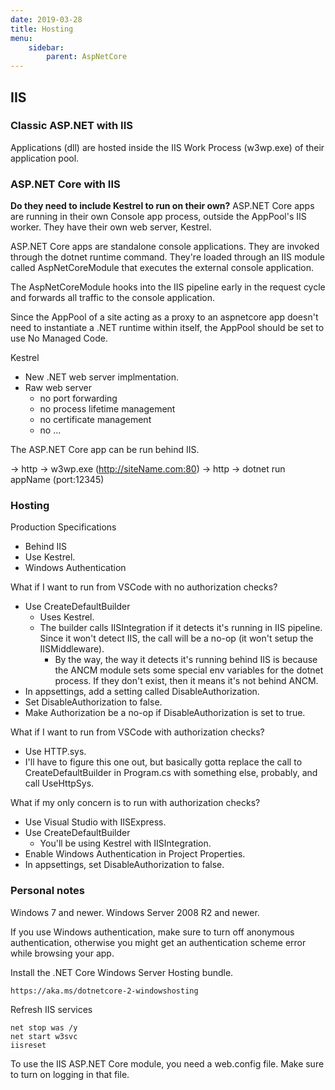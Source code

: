 ```yaml
---
date: 2019-03-28
title: Hosting
menu:
    sidebar:
        parent: AspNetCore
---
```



## IIS
### Classic ASP.NET with IIS
Applications (dll) are hosted inside the IIS Work Process (w3wp.exe) of their application pool.


### ASP.NET Core with IIS
**Do they need to include Kestrel to run on their own?**
ASP.NET Core apps are running in their own Console app process, outside the AppPool's IIS worker. They have their own web server, Kestrel.

ASP.NET Core apps are standalone console applications.
They are invoked through the dotnet runtime command.
They're loaded through an IIS module called AspNetCoreModule that executes the external console application.

The AspNetCoreModule hooks into the IIS pipeline early in the request cycle and forwards all traffic to the console application. 

Since the AppPool of a site acting as a proxy to an aspnetcore app doesn't need to instantiate a .NET runtime within itself, the AppPool should be set to use No Managed Code.


Kestrel
- New .NET web server implmentation.
- Raw web server
    + no port forwarding
    + no process lifetime management
    + no certificate management
    + no ...

The ASP.NET Core app can be run behind IIS.

-> http 
-> w3wp.exe (http://siteName.com:80) 
-> http 
-> dotnet run appName (port:12345)


### Hosting
Production Specifications

- Behind IIS
- Use Kestrel.
- Windows Authentication


What if I want to run from VSCode with no authorization checks?
+ Use CreateDefaultBuilder
    + Uses Kestrel.
    + The builder calls IISIntegration if it detects it's running in IIS pipeline. Since it won't detect IIS, the call will be a no-op (it won't setup the IISMiddleware).
        + By the way, the way it detects it's running behind IIS is because the ANCM module sets some special env variables for the dotnet process. If they don't exist, then it means it's not behind ANCM.
+ In appsettings, add a setting called DisableAuthorization.
+ Set DisableAuthorization to false.
+ Make Authorization be a no-op if DisableAuthorization is set to true.


What if I want to run from VSCode with authorization checks?
+ Use HTTP.sys.
+ I'll have to figure this one out, but basically gotta replace the call to CreateDefaultBuilder in Program.cs with something else, probably, and call UseHttpSys.


What if my only concern is to run with authorization checks?
+ Use Visual Studio with IISExpress.
+ Use CreateDefaultBuilder
    + You'll be using Kestrel with IISIntegration.
+ Enable Windows Authentication in Project Properties.
+ In appsettings, set DisableAuthorization to false.


### Personal notes
Windows 7 and newer.
Windows Server 2008 R2 and newer.

If you use Windows authentication, make sure to turn off anonymous authentication,
otherwise you might get an authentication scheme error while browsing your app.

Install the .NET Core Windows Server Hosting bundle.
```
https://aka.ms/dotnetcore-2-windowshosting
```
Refresh IIS services
```
net stop was /y
net start w3svc
iisreset
```

To use the IIS ASP.NET Core module, you need a web.config file.
Make sure to turn on logging in that file.

